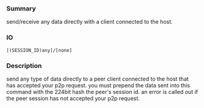 ### Summary ###

send/receive any data directly with a client connected to the host.

### IO ###

```[(SESSION_ID)any]/[none]```

### Description ###

send any type of data directly to a peer client connected to the host that has accepted your p2p request. you must prepend the data sent into this command with the 224bit hash the peer's session id. an error is called out if the peer session has not accepted your p2p request.